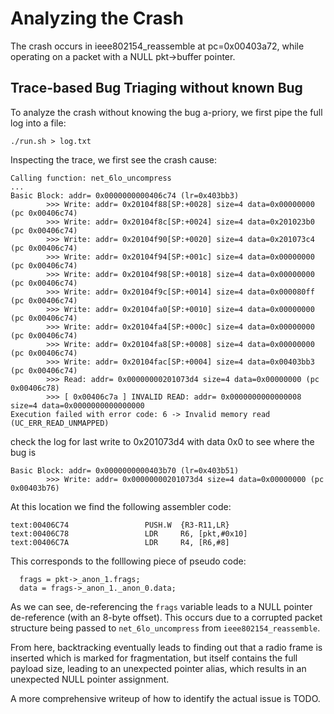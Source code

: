 # Analyzing the Crash
The crash occurs in ieee802154_reassemble at pc=0x00403a72, while operating on a packet with a NULL pkt->buffer pointer.

## Trace-based Bug Triaging without known Bug
To analyze the crash without knowing the bug a-priory, we first pipe the full log into a file:

```
./run.sh > log.txt
```

Inspecting the trace, we first see the crash cause:

```
Calling function: net_6lo_uncompress
...
Basic Block: addr= 0x0000000000406c74 (lr=0x403bb3)
        >>> Write: addr= 0x20104f88[SP:+0028] size=4 data=0x00000000 (pc 0x00406c74)
        >>> Write: addr= 0x20104f8c[SP:+0024] size=4 data=0x201023b0 (pc 0x00406c74)
        >>> Write: addr= 0x20104f90[SP:+0020] size=4 data=0x201073c4 (pc 0x00406c74)
        >>> Write: addr= 0x20104f94[SP:+001c] size=4 data=0x00000000 (pc 0x00406c74)
        >>> Write: addr= 0x20104f98[SP:+0018] size=4 data=0x00000000 (pc 0x00406c74)
        >>> Write: addr= 0x20104f9c[SP:+0014] size=4 data=0x000080ff (pc 0x00406c74)
        >>> Write: addr= 0x20104fa0[SP:+0010] size=4 data=0x00000000 (pc 0x00406c74)
        >>> Write: addr= 0x20104fa4[SP:+000c] size=4 data=0x00000000 (pc 0x00406c74)
        >>> Write: addr= 0x20104fa8[SP:+0008] size=4 data=0x00000000 (pc 0x00406c74)
        >>> Write: addr= 0x20104fac[SP:+0004] size=4 data=0x00403bb3 (pc 0x00406c74)
        >>> Read: addr= 0x00000000201073d4 size=4 data=0x00000000 (pc 0x00406c78)
        >>> [ 0x00406c7a ] INVALID READ: addr= 0x0000000000000008 size=4 data=0x0000000000000000
Execution failed with error code: 6 -> Invalid memory read (UC_ERR_READ_UNMAPPED)
```

check the log for last write to 0x201073d4 with data 0x0 to see where the bug is 

```
Basic Block: addr= 0x0000000000403b70 (lr=0x403b51)
        >>> Write: addr= 0x00000000201073d4 size=4 data=0x00000000 (pc 0x00403b76)
```

At this location we find the following assembler code:
```
text:00406C74                 PUSH.W  {R3-R11,LR}
text:00406C78                 LDR     R6, [pkt,#0x10]
text:00406C7A                 LDR     R4, [R6,#8]
```

This corresponds to the folllowing piece of pseudo code:
```
  frags = pkt->_anon_1.frags;
  data = frags->_anon_1._anon_0.data;
```

As we can see, de-referencing the `frags` variable leads to a NULL pointer de-reference (with an 8-byte offset). This occurs due to a corrupted packet structure being passed to `net_6lo_uncompress` from `ieee802154_reassemble`.

From here, backtracking eventually leads to finding out that a radio frame is inserted which is marked for fragmentation, but itself contains the full payload size, leading to an unexpected pointer alias, which results in an unexpected NULL pointer assignment.

A more comprehensive writeup of how to identify the actual issue is TODO.
